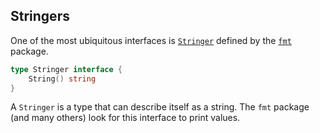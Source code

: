 Stringers
---------

One of the most ubiquitous interfaces is [`Stringer`](/pkg/fmt/#Stringer) defined by the [`fmt`](/pkg/fmt/) package.

```go
type Stringer interface {
    String() string
}
```

A `Stringer` is a type that can describe itself as a string. The `fmt` package (and many others) look for this interface to print values.